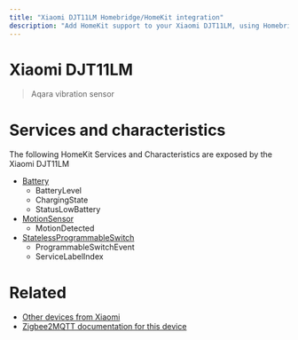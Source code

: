 ```yaml
---
title: "Xiaomi DJT11LM Homebridge/HomeKit integration"
description: "Add HomeKit support to your Xiaomi DJT11LM, using Homebridge, Zigbee2MQTT and homebridge-z2m."
---
```

<!---
This file has been GENERATED using src/docgen/docgen.ts
DO NOT EDIT THIS FILE MANUALLY!
-->
# Xiaomi DJT11LM
> Aqara vibration sensor


# Services and characteristics
The following HomeKit Services and Characteristics are exposed by
the Xiaomi DJT11LM

* [Battery](../../battery.md)
  * BatteryLevel
  * ChargingState
  * StatusLowBattery
* [MotionSensor](../../sensors.md)
  * MotionDetected
* [StatelessProgrammableSwitch](../../action.md)
  * ProgrammableSwitchEvent
  * ServiceLabelIndex


# Related
* [Other devices from Xiaomi](../index.md#xiaomi)
* [Zigbee2MQTT documentation for this device](https://www.zigbee2mqtt.io/devices/DJT11LM.html)